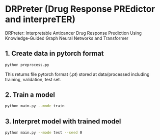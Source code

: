 # DRPreter (Drug Response PREdictor and interpreTER)
DRPreter: Interpretable Anticancer Drug Response Prediction Using Knowledge-Guided Graph Neural Networks and Transformer



## 1. Create data in pytorch format
```sh
python preprocess.py
```


This returns file pytorch format (.pt) stored at data/processed including training, validation, test set.

## 2. Train a model
```sh
python main.py --mode train
```


## 3. Interpret model with trained model
```sh
python main.py --mode test --seed 0
```
